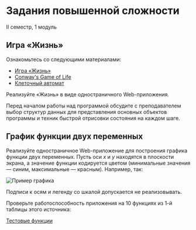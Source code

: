 # Задания повышенной сложности

II семестр, 1 модуль

## Игра &laquo;Жизнь&raquo;

Ознакомьтесь со следующими материалами:

* [Игра «Жизнь»](https://ru.wikipedia.org/wiki/%D0%98%D0%B3%D1%80%D0%B0_%C2%AB%D0%96%D0%B8%D0%B7%D0%BD%D1%8C%C2%BB)
* [Conway's Game of Life](https://en.wikipedia.org/wiki/Conway%27s_Game_of_Life)
* [Клеточный автомат](https://ru.wikipedia.org/wiki/%D0%9A%D0%BB%D0%B5%D1%82%D0%BE%D1%87%D0%BD%D1%8B%D0%B9_%D0%B0%D0%B2%D1%82%D0%BE%D0%BC%D0%B0%D1%82)

Реализуйте &laquo;Жизнь&raquo; в виде одностраничного Web-приложения.

Перед началом работы над программой обсудите с преподавателем выбор структур данных для представления основных объектов программы и техник быстрой отрисовки состояния на каждом шаге.

## График функции двух переменных

Реализуйте одностраничное Web-приложение для построения графика функции двух переменных. Пусть оси *х* и *y* находятся в плоскости экрана, а значение функции кодируется цветом (минимальные значения &mdash; синим, максимальные &mdash; красным). Например, так:

![Пример графика](https://i.stack.imgur.com/IGBU3.png)

Подписи к осям и легенду со шкалой допускается не реализовывать.

Проверьте работоспособность приложения на 10 функциях из 1-й таблицы этого источника:

[Тестовые функции](https://ru.wikipedia.org/wiki/%D0%A2%D0%B5%D1%81%D1%82%D0%BE%D0%B2%D1%8B%D0%B5_%D1%84%D1%83%D0%BD%D0%BA%D1%86%D0%B8%D0%B8_%D0%B4%D0%BB%D1%8F_%D0%BE%D0%BF%D1%82%D0%B8%D0%BC%D0%B8%D0%B7%D0%B0%D1%86%D0%B8%D0%B8)
